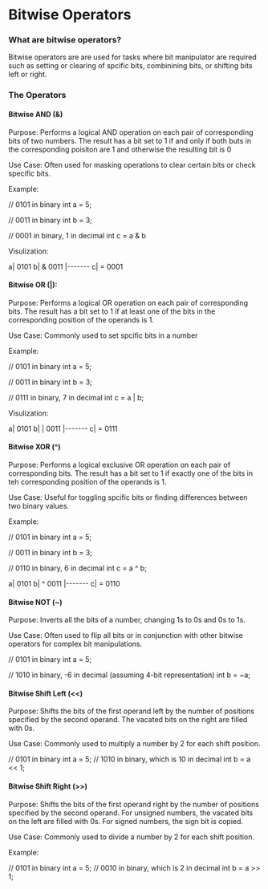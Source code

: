 # Bitwise Operators

### What are bitwise operators?
Bitwise operators are are used for tasks where bit manipulator are required such as setting or clearing of spcific bits, combinining bits, or shifting bits left or right.

### The Operators

#### Bitwise AND (&)

Purpose: 
Performs a logical AND operation on each pair of corresponding bits of two numbers. The result has a bit set to 1 if and only if both buts in the corresponding poisiton are 1 and otherwise the resulting bit is 0

Use Case: 
Often used for masking operations to clear certain bits or check specific bits.

Example:

// 0101 in binary
int a = 5;

// 0011 in binary
int b = 3;

// 0001 in binary, 1 in decimal
int c = a & b

Visulization:

a|   0101
b| & 0011
 |-------
c| = 0001

#### Bitwise OR (|):
Purpose:
Performs a logical OR operation on each pair of corresponding bits. The result has a bit set to 1 if at least one of the bits in the corresponding position of the operands is 1.

Use Case:
Commonly used to set spcific bits in a number

Example:

// 0101 in binary
int a = 5;  

// 0011 in binary
int b = 3;  

// 0111 in binary, 7 in decimal
int c = a | b;

Visulization:

a|   0101
b| | 0011
 |-------
c| = 0111


#### Bitwise XOR (^)
Purpose:
Performs a logical exclusive OR operation on each pair of corresponding bits. The result has a bit set to 1 if exactly one of the bits in teh corresponding position of the operands is 1.

Use Case:
Useful for toggling spcific bits or finding differences between two binary values.

Example:

// 0101 in binary
int a = 5;  

// 0011 in binary
int b = 3;

// 0110 in binary, 6 in decimal
int c = a ^ b;

a|   0101
b| ^ 0011
 |-------
c| = 0110


#### Bitwise NOT (~)
Purpose: 
Inverts all the bits of a number, changing 1s to 0s and 0s to 1s.

Use Case: 
Often used to flip all bits or in conjunction with other bitwise operators for complex bit manipulations.

// 0101 in binary
int a = 5;

// 1010 in binary, -6 in decimal (assuming 4-bit representation)
int b = ~a;

#### Bitwise Shift Left (<<)
Purpose: 
Shifts the bits of the first operand left by the number of positions specified by the second operand. The vacated bits on the right are filled with 0s.

Use Case: 
Commonly used to multiply a number by 2 for each shift position.

// 0101 in binary
int a = 5;
// 1010 in binary, which is 10 in decimal
int b = a << 1;

#### Bitwise Shift Right (>>)
Purpose: 
Shifts the bits of the first operand right by the number of positions specified by the second operand. For unsigned numbers, the vacated bits on the left are filled with 0s. For signed numbers, the sign bit is copied.

Use Case: 
Commonly used to divide a number by 2 for each shift position.

Example:

// 0101 in binary
int a = 5;
// 0010 in binary, which is 2 in decimal
int b = a >> 1;